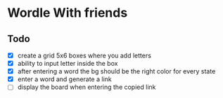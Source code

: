 # Wordle With friends

## Todo

- [x] create a grid 5x6 boxes where you add letters
- [x] ability to input letter inside the box
- [x] after entering a word the bg should be the right color for every state
- [x] enter a word and generate a link
- [ ] display the board when entering the copied link
